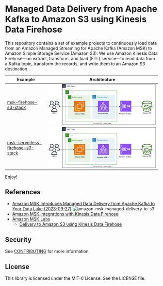 # Managed Data Delivery from Apache Kafka to Amazon S3 using Kinesis Data Firehose

This repository contains a set of example projects to continuously load data from an Amazon Managed Streaming for Apache Kafka (Amazon MSK) to Amazon Simple Storage Service (Amazon S3).
We use Amazon Kinesis Data Firehose—an extract, transform, and load (ETL) service—to read data from a Kafka topic, transform the records, and write them to an Amazon S3 destination.

| Example | Architecture |
|---------|--------------|
| [msk-firehose-s3-stack](./msk-firehose-s3-stack/) | ![msk-firehose-s3-arch](./msk-firehose-s3-stack/msk-firehose-s3-arch.svg) |
| [msk-serverless-firehose-s3-stack](./msk-serverless-firehose-s3-stack/) | ![msk-serverless-firehose-s3-arch](./msk-serverless-firehose-s3-stack/msk-serverless-firehose-s3-arch.svg) |

Enjoy!

## References

 * [Amazon MSK Introduces Managed Data Delivery from Apache Kafka to Your Data Lake (2023-09-27)](https://aws.amazon.com/blogs/aws/amazon-msk-introduces-managed-data-delivery-from-apache-kafka-to-your-data-lake/)
   ![amazon-msk-managed-delivery-to-s3](https://d2908q01vomqb2.cloudfront.net/da4b9237bacccdf19c0760cab7aec4a8359010b0/2023/09/14/diagram-msk-v1.png)
 * [Amazon MSK integrations with Kinesis Data Firehose](https://docs.aws.amazon.com/msk/latest/developerguide/integrations-kinesis-data-firehose.html)
 * [Amazon MSK Labs](https://catalog.workshops.aws/msk-labs/)
   * [Delivery to Amazon S3 using Kinesis Data Firehose](https://catalog.workshops.aws/msk-labs/en-US/amazon-kinesis-data-firehose-integration)

## Security

See [CONTRIBUTING](CONTRIBUTING.md#security-issue-notifications) for more information.

## License

This library is licensed under the MIT-0 License. See the LICENSE file.